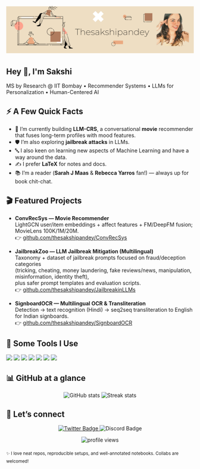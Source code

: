 <!-- Banner -->
<h1 align="center">
  <img src="20210628_144410_0000.png" alt="Thesakshipandey banner"/>
</h1>

<h2>Hey 👋, I'm Sakshi</h2>
<p>
MS by Research @ IIT Bombay • Recommender Systems • LLMs for Personalization • Human-Centered AI
</p>

<!-- Optional fun line
<p>🍿 If we’re talking movies, I probably have a recommender idea for it.</p>
-->

## ⚡ A Few Quick Facts
- 🔭 I’m currently building **LLM-CRS**, a conversational **movie** recommender that fuses long-term profiles with mood features.
- 🛡️ I’m also exploring **jailbreak attacks** in LLMs.
- 🔤 I also keen on learning new aspects of Machine Learning and have a way around the data. 
- ✍️ I prefer **LaTeX** for notes and docs.
- 📚 I’m a reader (**Sarah J Maas** & **Rebecca Yarros** fan!) — always up for book chit-chat.

## 🎬 Featured Projects
- **ConvRecSys — Movie Recommender**  
  LightGCN user/item embeddings + affect features + FM/DeepFM fusion; MovieLens 100K/1M/20M.  
  👉 <a href="https://github.com/thesakshipandey/ConvRecSys">github.com/thesakshipandey/ConvRecSys</a>
  
- **JailbreakZoo — LLM Jailbreak Mitigation (Multilingual)**  
  Taxonomy + dataset of jailbreak prompts focused on fraud/deception categories  
  (tricking, cheating, money laundering, fake reviews/news, manipulation, misinformation, identity theft),  
  plus safer prompt templates and evaluation scripts.  
  👉 <a href="https://github.com/thesakshipandey/JailbreakinLLMs">github.com/thesakshipandey/JailbreakinLLMs</a> <!-- change if different or mark as private -->

- **SignboardOCR — Multilingual OCR & Transliteration**  
  Detection → text recognition (Hindi) → seq2seq transliteration to English for Indian signboards.  
  👉 <a href="https://github.com/thesakshipandey/SignboardOCR">github.com/thesakshipandey/SignboardOCR</a>

## 🧰 Some Tools I Use
<p align="left">
  <img src="https://img.shields.io/badge/Python-3776AB?style=flat&logo=python&logoColor=white"/>
  <img src="https://img.shields.io/badge/PyTorch-EE4C2C?style=flat&logo=pytorch&logoColor=white"/>
  <img src="https://img.shields.io/badge/HuggingFace-FFD21E?style=flat&logo=huggingface&logoColor=000"/>
  <img src="https://img.shields.io/badge/NumPy-013243?style=flat&logo=numpy&logoColor=white"/>
  <img src="https://img.shields.io/badge/Pandas-150458?style=flat&logo=pandas&logoColor=white"/>
  <img src="https://img.shields.io/badge/Scikit--learn-F7931E?style=flat&logo=scikitlearn&logoColor=white"/>
  <img src="https://img.shields.io/badge/LaTeX-008080?style=flat&logo=latex&logoColor=white"/>
</p>

## 📊 GitHub at a glance
<p align="center">
  <img height="150" src="https://github-readme-stats.vercel.app/api?username=thesakshipandey&show_icons=true&hide_title=true" alt="GitHub stats"/>
  <img height="150" src="https://github-readme-streak-stats.herokuapp.com?user=thesakshipandey" alt="Streak stats"/>
</p>

## 🤝 Let’s connect
<p align="center">
  <a href="https://twitter.com/thesakshipandey">
    <img src="https://img.shields.io/badge/-@thesakshipandey-1DA1F2?style=flat-square&labelColor=1DA1F2&logo=X&logoColor=white" alt="Twitter Badge">
  </a>
  <img src="https://img.shields.io/badge/Discord-thesakshipandey%230879-5865F2?style=flat-square&logo=discord&logoColor=white" alt="Discord Badge">
</p>


<p align="center">
  <img src="https://komarev.com/ghpvc/?username=thesakshipandey&label=Profile%20views&color=0e75b6&style=flat" alt="profile views"/>
</p>

<sub>✨ I love neat repos, reproducible setups, and well-annotated notebooks. Collabs are welcomed!</sub>
